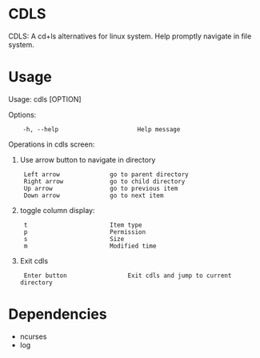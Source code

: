 # CDLS

CDLS: A cd+ls alternatives for linux system. Help promptly navigate in file system.

# Usage

Usage: cdls [OPTION]

Options:

        -h, --help                      Help message

Operations in cdls screen:

1. Use arrow button to navigate in directory

        Left arrow              go to parent directory
        Right arrow             go to child directory
        Up arrow                go to previous item
        Down arrow              go to next item

2. toggle column display:

        t                       Item type
        p                       Permission
        s                       Size
        m                       Modified time

3. Exit cdls

        Enter button                 Exit cdls and jump to current directory

# Dependencies

* ncurses
* log
